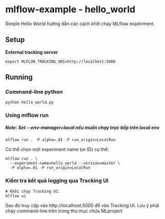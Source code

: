 
# mlflow-example - hello_world

Simple Hello World hướng dẫn các cách khởi chạy MLflow experiment.


## Setup

**External tracking server**
```
export MLFLOW_TRACKING_URI=http://localhost:5000
```


## Running

### Command-line python
```
python hello_world.py
```


### Using mlflow run
##### Note: Set  --env-manager=local nếu muốn chạy trực tiếp trên local env

```
mlflow run . -P alpha=.01 -P run_origin=LocalRun 
```
Có thể chọn một experiment name (or ID) cụ thể:
```
mlflow run . \
  --experiment-name=hello_world --version=master \
  -P alpha=.01 -P run_origin=LocalRun
```

### Kiểm tra kết quả logging qua Tracking UI
```
# Khởi chạy Tracking UI.
mlflow ui
```
Sau đó truy cập vào http://localhost:5000 để vào Tracking UI. Lưu ý phải chạy command-line trên trong thư mục chứa MLproject